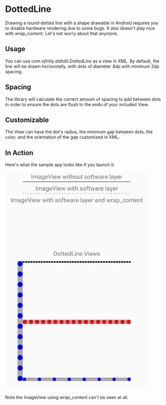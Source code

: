 # DottedLine
Drawing a round-dotted line with a shape drawable in Android requires you to disable hardware rendering due to some bugs. It also doesn't play nice with wrap_content. Let's not worry about that anymore.

## Usage
You can use _com.xfinity.dahdit.DottedLine_ as a view in XML. By default, the line will be drawn horizontally, with dots of diameter 4dp with minimum 2dp spacing.

## Spacing
The library will calculate the correct amount of spacing to add between dots in order to ensure the dots are flush to the ends of your included View.

## Customizable
The View can have the dot's radius, the minimum gap between dots, the color, and the orientation of the gap customized in XML.

## In Action

Here's what the sample app looks like if you launch it:

![Demo showing line appearance](dahdit-sample.png?raw=true)

Note the ImageView using wrap_content can't be seen at all.

